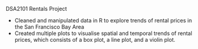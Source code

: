 DSA2101 Rentals Project
- Cleaned and manipulated data in R to explore trends of rental prices in the San Francisco Bay Area
- Created multiple plots to visualise spatial and temporal trends of rental prices, which consists of a box plot, a line plot, and a violin plot. 
